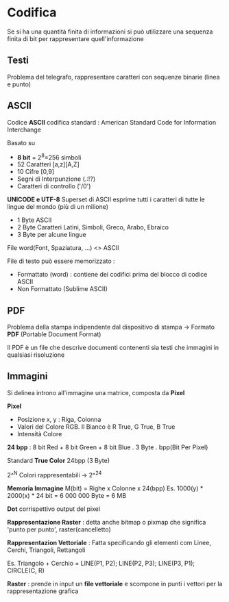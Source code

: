 # Codifica
Se si ha una quantità finita di informazioni si può utilizzare una sequenza finita di bit per rappresentare quell'informazione

## Testi

Problema del telegrafo, rappresentare caratteri con sequenze binarie (linea e punto)

## ASCII
Codice **ASCII** codifica standard : American Standard Code for Information Interchange

Basato su 
- **8 bit** = 2<sup>8</sup>=256 simboli
- 52 Caratteri [a,z][A,Z]
- 10 Cifre [0,9]
- Segni di Interpunzione (.:!?)
- Caratteri di controllo ('/0')

**UNICODE e UTF-8** Superset di ASCII esprime tutti i caratteri di tutte le lingue del mondo (più di un milione)

- 1 Byte  ASCII
- 2 Byte Caratteri Latini, Simboli, Greco, Arabo, Ebraico
- 3 Byte per alcune lingue

File word(Font, Spaziatura, ...) <> ASCII

File di testo può essere memorizzato :
- Formattato (word) : contiene dei codifici prima del blocco di codice ASCII
- Non Formattato (Sublime ASCII)
  

## PDF
Problema della stampa indipendente dal dispositivo di stampa -> Formato **PDF** (Portable Document Format)

Il PDF è un file che descrive documenti contenenti sia testi che immagini in qualsiasi risoluzione

## Immagini
Si delinea introno all'immagine una matrice, composta da **Pixel**

**Pixel**
- Posizione x, y : Riga, Colonna
- Valori del Colore RGB. Il Bianco è R True, G True, B True 
- Intensità Colore

**24 bpp** : 8 bit Red + 8 bit Green + 8 bit Blue . 3 Byte . bpp(Bit Per Pixel)

Standard **True Color** 24bpp (3 Byte)

2^<sup>N</sup> Colori rappresentabili -> 2^<sup>24</sup>

**Memoria Immagine** M(bit) = Righe x Colonne x 24(bpp) 
Es. 1000(y) * 2000(x) * 24 bit = 6 000 000 Byte = 6 MB

**Dot** corrispettivo output del pixel 

**Rappresentazione Raster** : detta anche bitmap o pixmap che significa 'punto per punto', raster(cancelletto)

**Rappresentazion Vettoriale** : Fatta specificando gli elementi com Linee, Cerchi, Triangoli, Rettangoli

Es. Triangolo + Cerchio = LINE(P1, P2); LINE(P2, P3); LINE(P3, P1); CIRCLE(C, R)

**Raster** : prende in input un **file vettoriale** e  scompone in punti i vettori per la rappresentazione grafica